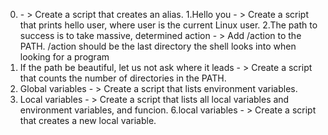 0. <o> - > Create a script that creates an alias.
1.Hello you - > Create a script that prints hello user, where user is the current Linux user.
2.The path to success is to take massive, determined action - > Add /action to the PATH. /action should be the last directory the shell looks into when looking for a program
3. If the path be beautiful, let us not ask where it leads - > Create a script that counts the number of directories in the PATH.
4. Global variables - > Create a script that lists environment variables.
5. Local variables - > Create a script that lists all local variables and environment variables, and funcion.
6.local variables - > Create a script that creates a new local variable.
